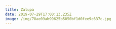 ```yaml
---
title: Zalupa
date: 2019-07-29T17:00:13.235Z
image: /img/78ae09ab99625b5050bf1d0fee9c637c.jpg
---
```


